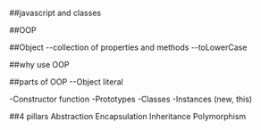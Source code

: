 ##javascript and classes

##OOP

##Object
--collection of properties and methods
--toLowerCase

##why use OOP


##parts of OOP
--Object literal

-Constructor function
-Prototypes
-Classes
-Instances (new, this)


##4 pillars
Abstraction Encapsulation Inheritance Polymorphism